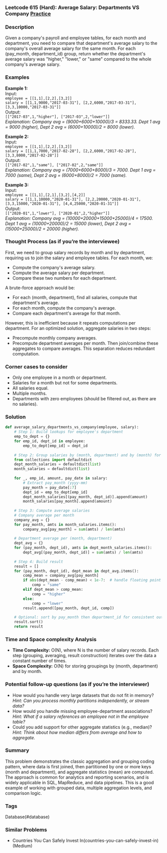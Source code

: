 ### Leetcode 615 (Hard): Average Salary: Departments VS Company [Practice](https://leetcode.com/problems/average-salary-departments-vs-company)

### Description  
Given a company's payroll and employee tables, for each month and department, you need to compare that department's average salary to the company's overall average salary for the same month. For each (pay_month, department_id) group, return whether the department's average salary was "higher," "lower," or "same" compared to the whole company's average salary.

### Examples  

**Example 1:**  
Input:  
`employee = [[1,1],[2,2],[3,2]]`  
`salary = [[1,1,9000,"2017-03-31"], [2,2,6000,"2017-03-31"], [3,3,10000,"2017-03-31"]]`  
Output:  
`[["2017-03",1,"higher"], ["2017-03",2,"lower"]]`  
*Explanation: Company avg = (9000+6000+10000)/3 = 8333.33. Dept 1 avg = 9000 (higher), Dept 2 avg = (6000+10000)/2 = 8000 (lower).*

**Example 2:**  
Input:  
`employee = [[1,1],[2,2],[3,2]]`  
`salary = [[1,1,7000,"2017-02-28"], [2,2,6000,"2017-02-28"], [3,3,8000,"2017-02-28"]]`  
Output:  
`[["2017-02",1,"same"], ["2017-02",2,"same"]]`  
*Explanation: Company avg = (7000+6000+8000)/3 = 7000. Dept 1 avg = 7000 (same), Dept 2 avg = (6000+8000)/2 = 7000 (same).*

**Example 3:**  
Input:  
`employee = [[1,1],[2,1],[3,2],[4,2]]`  
`salary = [[1,1,10000,"2020-01-31"], [2,2,20000,"2020-01-31"], [3,3,15000,"2020-01-31"], [4,4,25000,"2020-01-31"]]`  
Output:  
`[["2020-01",1,"lower"], ["2020-01",2,"higher"]]`  
*Explanation: Company avg = (10000+20000+15000+25000)/4 = 17500. Dept 1 avg = (10000+20000)/2 = 15000 (lower), Dept 2 avg = (15000+25000)/2 = 20000 (higher).*

### Thought Process (as if you’re the interviewee)  
First, we need to group salary records by month and by department, requiring us to join the salary and employee tables. For each month, we:
- Compute the company's average salary.
- Compute the average salary per department.
- Compare these two numbers for each department.

A brute-force approach would be:
- For each (month, department), find all salaries, compute that department's average.
- For each month, compute the company's average.
- Compare each department's average for that month.

However, this is inefficient because it repeats computations per department. For an optimized solution, aggregate salaries in two steps:
- Precompute monthly company averages.
- Precompute department averages per month.
Then join/combine these aggregates to compare averages. This separation reduces redundant computation.

### Corner cases to consider  
- Only one employee in a month or department.
- Salaries for a month but not for some departments.
- All salaries equal.
- Multiple months.
- Departments with zero employees (should be filtered out, as there are no salaries).

### Solution

```python
def average_salary_departments_vs_company(employee, salary):
    # Step 1: Build lookups for employee's department
    emp_to_dept = {}
    for emp_id, dept_id in employee:
        emp_to_dept[emp_id] = dept_id
    
    # Step 2: Group salaries by (month, department) and by (month) for company
    from collections import defaultdict
    dept_month_salaries = defaultdict(list)
    month_salaries = defaultdict(list)
    
    for _, emp_id, amount, pay_date in salary:
        # Extract pay_month (yyyy-mm)
        pay_month = pay_date[:7]
        dept_id = emp_to_dept[emp_id]
        dept_month_salaries[(pay_month, dept_id)].append(amount)
        month_salaries[pay_month].append(amount)
    
    # Step 3: Compute average salaries
    # Company average per month
    company_avg = {}
    for pay_month, amts in month_salaries.items():
        company_avg[pay_month] = sum(amts) / len(amts)
    
    # Department average per (month, department)
    dept_avg = {}
    for (pay_month, dept_id), amts in dept_month_salaries.items():
        dept_avg[(pay_month, dept_id)] = sum(amts) / len(amts)
    
    # Step 4: Build result
    result = []
    for (pay_month, dept_id), dept_mean in dept_avg.items():
        comp_mean = company_avg[pay_month]
        if abs(dept_mean - comp_mean) < 1e-7:  # handle floating point equality
            comp = "same"
        elif dept_mean > comp_mean:
            comp = "higher"
        else:
            comp = "lower"
        result.append([pay_month, dept_id, comp])
    
    # Optional: sort by pay_month then department_id for consistent output
    result.sort()
    return result
```

### Time and Space complexity Analysis  

- **Time Complexity:** O(N), where N is the number of salary records. Each step (grouping, averaging, result construction) iterates over the data a constant number of times.
- **Space Complexity:** O(N) for storing groupings by (month, department) and by month.

### Potential follow-up questions (as if you’re the interviewer)  

- How would you handle very large datasets that do not fit in memory?  
  *Hint: Can you process monthly partitions independently, or stream data?*
- How would you handle missing employee-department associations?  
  *Hint: What if a salary references an employee not in the employee table?*
- Could you add support for other aggregate statistics (e.g., median)?  
  *Hint: Think about how median differs from average and how to aggregate.*

### Summary
This problem demonstrates the classic aggregation and grouping coding pattern, where data is first joined, then partitioned by one or more keys (month and department), and aggregate statistics (mean) are computed. The approach is common for analytics and reporting scenarios, and is widely applicable in SQL, MapReduce, and data pipelines. This is a good example of working with grouped data, multiple aggregation levels, and comparison logic.

### Tags
Database(#database)

### Similar Problems
- Countries You Can Safely Invest In(countries-you-can-safely-invest-in) (Medium)